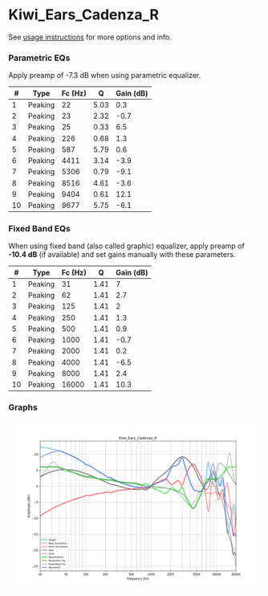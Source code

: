 # Kiwi_Ears_Cadenza_R
See [usage instructions](https://github.com/jaakkopasanen/AutoEq#usage) for more options and info.

### Parametric EQs
Apply preamp of -7.3 dB when using parametric equalizer.

|   # | Type    |   Fc (Hz) |    Q |   Gain (dB) |
|-----|---------|-----------|------|-------------|
|   1 | Peaking |        22 | 5.03 |         0.3 |
|   2 | Peaking |        23 | 2.32 |        -0.7 |
|   3 | Peaking |        25 | 0.33 |         6.5 |
|   4 | Peaking |       226 | 0.68 |         1.3 |
|   5 | Peaking |       587 | 5.79 |         0.6 |
|   6 | Peaking |      4411 | 3.14 |        -3.9 |
|   7 | Peaking |      5306 | 0.79 |        -9.1 |
|   8 | Peaking |      8516 | 4.61 |        -3.6 |
|   9 | Peaking |      9404 | 0.61 |        12.1 |
|  10 | Peaking |      9677 | 5.75 |        -6.1 |

### Fixed Band EQs
When using fixed band (also called graphic) equalizer, apply preamp of **-10.4 dB** (if available) and set gains manually with these parameters.

|   # | Type    |   Fc (Hz) |    Q |   Gain (dB) |
|-----|---------|-----------|------|-------------|
|   1 | Peaking |        31 | 1.41 |         7   |
|   2 | Peaking |        62 | 1.41 |         2.7 |
|   3 | Peaking |       125 | 1.41 |         2   |
|   4 | Peaking |       250 | 1.41 |         1.3 |
|   5 | Peaking |       500 | 1.41 |         0.9 |
|   6 | Peaking |      1000 | 1.41 |        -0.7 |
|   7 | Peaking |      2000 | 1.41 |         0.2 |
|   8 | Peaking |      4000 | 1.41 |        -6.5 |
|   9 | Peaking |      8000 | 1.41 |         2.4 |
|  10 | Peaking |     16000 | 1.41 |        10.3 |

### Graphs
![](./Kiwi_Ears_Cadenza_R.png)

